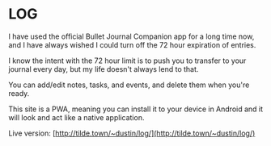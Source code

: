 # LOG

I have used the official Bullet Journal Companion app for a long time now, and I have always wished I could turn off the 72 hour expiration of entries.

I know the intent with the 72 hour limit is to push you to transfer to your journal every day, but my life doesn't always lend to that.

You can add/edit notes, tasks, and events, and delete them when you're ready.

This site is a PWA, meaning you can install it to your device in Android and it will look and act like a native application.

Live version: [http://tilde.town/~dustin/log/](http://tilde.town/~dustin/log/)
